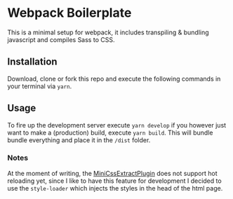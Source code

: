 # Webpack Boilerplate
This is a minimal setup for webpack, it includes transpiling & bundling javascript and compiles Sass to CSS.

## Installation
Download, clone or fork this repo and execute the following commands in your terminal via `yarn`.

## Usage
To fire up the development server execute `yarn develop` if you however just want to make a (production) build, execute `yarn build`. This will bundle bundle everything and place it in the `/dist` folder.

### Notes
At the moment of writing, the [MiniCssExtractPlugin](https://webpack.js.org/plugins/mini-css-extract-plugin/) does not support hot reloading yet, since I like to have this feature for development I decided to use the `style-loader` which injects the styles in the head of the html page.

